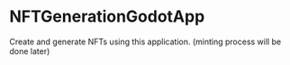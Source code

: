 # NFTGenerationGodotApp
Create and generate NFTs using this application. (minting process will be done later)
